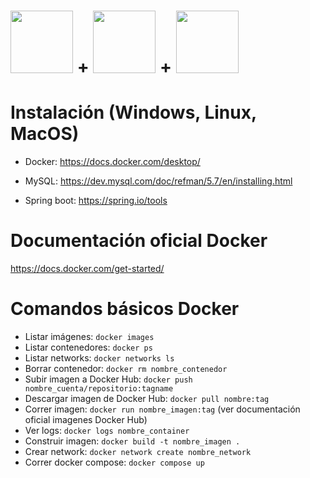 # <img src="https://user-images.githubusercontent.com/66185308/188510635-6dcedd41-cc12-48ac-a4f3-5685a892d169.png" width="100">   **+**  <img src="https://user-images.githubusercontent.com/66185308/188510650-5196a65d-6fd4-4061-bc8a-311ddf290fb1.png" width="100">  **+**  <img src="https://user-images.githubusercontent.com/66185308/188510672-82d8b4f3-a867-4f1c-93f3-52ebf4a8d766.png" width="100">


# Instalación (Windows, Linux, MacOS)

- Docker:
https://docs.docker.com/desktop/

- MySQL:
https://dev.mysql.com/doc/refman/5.7/en/installing.html

- Spring boot:
https://spring.io/tools

# Documentación oficial Docker

https://docs.docker.com/get-started/



# Comandos básicos Docker 

- Listar imágenes: `docker images`
- Listar contenedores: `docker ps`
- Listar networks: `docker networks ls`
- Borrar contenedor: `docker rm nombre_contenedor`
- Subir imagen a Docker Hub: `docker push nombre_cuenta/repositorio:tagname`
- Descargar imagen de Docker Hub: `docker pull nombre:tag`
- Correr imagen: `docker run nombre_imagen:tag` (ver documentación oficial imagenes Docker Hub)
- Ver logs: `docker logs nombre_container`
- Construir imagen: `docker build -t nombre_imagen .`
- Crear network: `docker network create nombre_network`
- Correr docker compose: `docker compose up`
